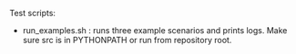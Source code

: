 Test scripts:
- run_examples.sh : runs three example scenarios and prints logs.
Make sure src is in PYTHONPATH or run from repository root.
